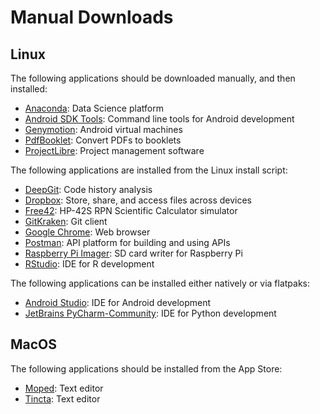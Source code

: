 # Manual Downloads

## Linux

The following applications should be downloaded manually, and then installed:

* [Anaconda][anaconda]: Data Science platform
* [Android SDK Tools][androidstudio]: Command line tools for Android development
* [Genymotion][genymotion]: Android virtual machines
* [PdfBooklet][pdfbooklet]: Convert PDFs to booklets
* [ProjectLibre][projectlibre]: Project management software

The following applications are installed from the Linux install script:

* [DeepGit][deepgit]: Code history analysis
* [Dropbox][dropbox]: Store, share, and access files across devices
* [Free42][free42]: HP-42S RPN Scientific Calculator simulator
* [GitKraken][gitkraken]: Git client
* [Google Chrome][chrome]: Web browser
* [Postman][postman]: API platform for building and using APIs
* [Raspberry Pi Imager][rpi-imager]: SD card writer for Raspberry Pi
* [RStudio][rstudio]: IDE for R development

The following applications can be installed either natively or via flatpaks:

* [Android Studio][androidstudio]: IDE for Android development
* [JetBrains PyCharm-Community][pycharm]: IDE for Python development

[anaconda]: https://www.anaconda.com/products/individual#Downloads
[androidstudio]: https://developer.android.com/studio#downloads
[chrome]: https://www.google.com/chrome/
[deepgit]: https://www.syntevo.com/deepgit/download/
[dropbox]: https://dropbox.com/
[free42]: https://thomasokken.com/free42/
[genymotion]: https://www.genymotion.com/download/
[gitkraken]: https://www.gitkraken.com/download
[pdfbooklet]: https://sourceforge.net/projects/pdfbooklet/files/
[postman]: https://www.postman.com/downloads/
[projectlibre]: https://sourceforge.net/projects/projectlibre/files/
[pycharm]: https://www.jetbrains.com/pycharm/download/#section=linux
[rpi-imager]: https://www.raspberrypi.com/software/
[rstudio]: https://www.rstudio.com/products/rstudio/download/#download

## MacOS

The following applications should be installed from the App Store:

* [Moped][moped]: Text editor
* [Tincta][tincta]: Text editor

[moped]: https://apps.apple.com/us/app/moped-text-editor/id1477419086?mt=12
[tincta]: https://codingfriends.github.io/Tincta/
